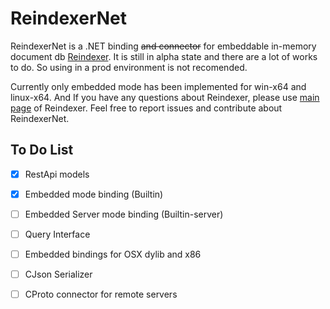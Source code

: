 # ReindexerNet
ReindexerNet is a .NET binding ~~and connector~~ for embeddable in-memory document db [Reindexer](https://github.com/Restream/reindexer). It is still in alpha state and there are a lot of works to do. So using in a prod environment is not recomended.

Currently only embedded mode has been implemented for win-x64 and linux-x64. And If you have any questions about Reindexer, please use [main page](https://github.com/Restream/reindexer) of Reindexer. Feel free to report issues and contribute about ReindexerNet.
## To Do List
 - [x] RestApi models
 - [x] Embedded mode binding (Builtin)
 - [ ] Embedded Server mode binding (Builtin-server)
 - [ ] Query Interface
 - [ ] Embedded bindings for OSX dylib and x86
 - [ ] CJson Serializer
 - [ ] CProto connector for remote servers


